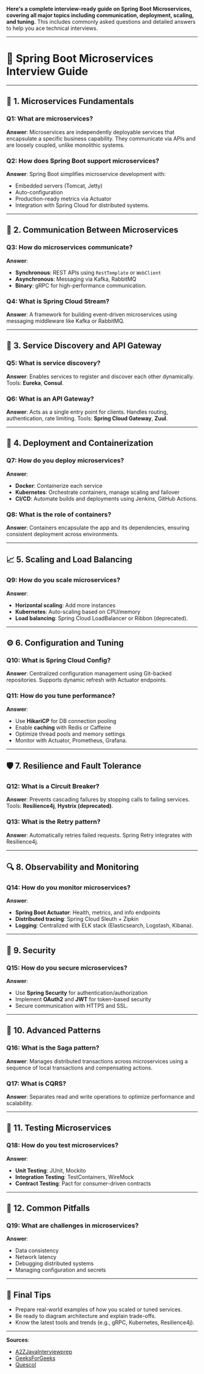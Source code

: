 **Here's a complete interview-ready guide on Spring Boot Microservices, covering all major topics including communication, deployment, scaling, and tuning.** This includes commonly asked questions and detailed answers to help you ace technical interviews.

---

# 🧠 Spring Boot Microservices Interview Guide

---

## 📘 1. Microservices Fundamentals

### Q1: What are microservices?
**Answer**: Microservices are independently deployable services that encapsulate a specific business capability. They communicate via APIs and are loosely coupled, unlike monolithic systems.

### Q2: How does Spring Boot support microservices?
**Answer**: Spring Boot simplifies microservice development with:
- Embedded servers (Tomcat, Jetty)
- Auto-configuration
- Production-ready metrics via Actuator
- Integration with Spring Cloud for distributed systems.

---

## 🔗 2. Communication Between Microservices

### Q3: How do microservices communicate?
**Answer**:
- **Synchronous**: REST APIs using `RestTemplate` or `WebClient`
- **Asynchronous**: Messaging via Kafka, RabbitMQ
- **Binary**: gRPC for high-performance communication.

### Q4: What is Spring Cloud Stream?
**Answer**: A framework for building event-driven microservices using messaging middleware like Kafka or RabbitMQ.

---

## 🧭 3. Service Discovery and API Gateway

### Q5: What is service discovery?
**Answer**: Enables services to register and discover each other dynamically. Tools: **Eureka**, **Consul**.

### Q6: What is an API Gateway?
**Answer**: Acts as a single entry point for clients. Handles routing, authentication, rate limiting. Tools: **Spring Cloud Gateway**, **Zuul**.

---

## 🚀 4. Deployment and Containerization

### Q7: How do you deploy microservices?
**Answer**:
- **Docker**: Containerize each service
- **Kubernetes**: Orchestrate containers, manage scaling and failover
- **CI/CD**: Automate builds and deployments using Jenkins, GitHub Actions.

### Q8: What is the role of containers?
**Answer**: Containers encapsulate the app and its dependencies, ensuring consistent deployment across environments.

---

## 📈 5. Scaling and Load Balancing

### Q9: How do you scale microservices?
**Answer**:
- **Horizontal scaling**: Add more instances
- **Kubernetes**: Auto-scaling based on CPU/memory
- **Load balancing**: Spring Cloud LoadBalancer or Ribbon (deprecated).

---

## ⚙️ 6. Configuration and Tuning

### Q10: What is Spring Cloud Config?
**Answer**: Centralized configuration management using Git-backed repositories. Supports dynamic refresh with Actuator endpoints.

### Q11: How do you tune performance?
**Answer**:
- Use **HikariCP** for DB connection pooling
- Enable **caching** with Redis or Caffeine
- Optimize thread pools and memory settings
- Monitor with Actuator, Prometheus, Grafana.

---

## 🛡️ 7. Resilience and Fault Tolerance

### Q12: What is a Circuit Breaker?
**Answer**: Prevents cascading failures by stopping calls to failing services. Tools: **Resilience4j**, **Hystrix (deprecated)**.

### Q13: What is the Retry pattern?
**Answer**: Automatically retries failed requests. Spring Retry integrates with Resilience4j.

---

## 🔍 8. Observability and Monitoring

### Q14: How do you monitor microservices?
**Answer**:
- **Spring Boot Actuator**: Health, metrics, and info endpoints
- **Distributed tracing**: Spring Cloud Sleuth + Zipkin
- **Logging**: Centralized with ELK stack (Elasticsearch, Logstash, Kibana).

---

## 🔐 9. Security

### Q15: How do you secure microservices?
**Answer**:
- Use **Spring Security** for authentication/authorization
- Implement **OAuth2** and **JWT** for token-based security
- Secure communication with HTTPS and SSL.

---

## 🧠 10. Advanced Patterns

### Q16: What is the Saga pattern?
**Answer**: Manages distributed transactions across microservices using a sequence of local transactions and compensating actions.

### Q17: What is CQRS?
**Answer**: Separates read and write operations to optimize performance and scalability.

---

## 🧪 11. Testing Microservices

### Q18: How do you test microservices?
**Answer**:
- **Unit Testing**: JUnit, Mockito
- **Integration Testing**: TestContainers, WireMock
- **Contract Testing**: Pact for consumer-driven contracts

---

## 🧾 12. Common Pitfalls

### Q19: What are challenges in microservices?
**Answer**:
- Data consistency
- Network latency
- Debugging distributed systems
- Managing configuration and secrets

---

## 🧭 Final Tips

- Prepare real-world examples of how you scaled or tuned services.
- Be ready to diagram architecture and explain trade-offs.
- Know the latest tools and trends (e.g., gRPC, Kubernetes, Resilience4j).

---

**Sources**: 

- [A2ZJavaInterviewprep](https://www.a2zjavainterviewprep.com/2023/11/top-20-microservices-interview.html)
- [GeeksForGeeks](https://www.geeksforgeeks.org/system-design/top-microservices-interview-questions/)
- [Quescol](https://quescol.com/interview-preparation/microservices-interview-questions)
